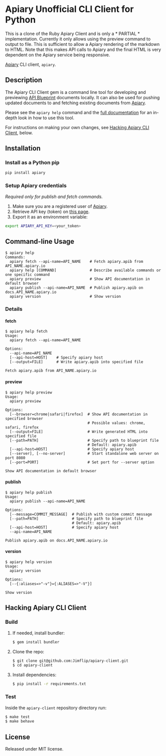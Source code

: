 Apiary Unofficial CLI Client for Python
=======================================

This is a clone of the Ruby Apiary Client and is only a * PARTIAL * implementation.
Currently it only allows using the preview command to output to file.
This is sufficient to allow a Apiary rendering of the markdown to HTML.
Note that this makes API calls to Apiary and the final HTML is very dependent on the Apiary service being responsive.

[Apiary](https://apiary.io) CLI client, `apiary`.


## Description

The Apiary CLI Client gem is a command line tool for developing and previewing
[API Blueprint](http://apiblueprint.org) documents locally. It can also be
used for pushing updated documents to and fetching existing documents from
[Apiary](http://apiary.io).


Please see the `apiary help` command and the [full documentation](http://client.apiary.io) for an in-depth look in how to use this tool.

For instructions on making your  own changes, see [Hacking Apiary CLI Client](#hacking-apiary-cli-client), below.

## Installation

### Install as a Python pip

``` sh
pip install apiary
```

### Setup Apiary credentials

*Required only for publish and fetch commands.*


1. Make sure you are a registered user of [Apiary](http://apiary.io).
2. Retrieve API key (token) on [this page](https://login.apiary.io/tokens).
3. Export it as an environment variable:

```sh
export APIARY_API_KEY=<your_token>
```
## Command-line Usage

```
$ apiary help
Commands:
  apiary fetch --api-name=API_NAME    # Fetch apiary.apib from API_NAME.apiary.io
  apiary help [COMMAND]               # Describe available commands or one specific command
  apiary preview                      # Show API documentation in default browser
  apiary publish --api-name=API_NAME  # Publish apiary.apib on docs.API_NAME.apiary.io
  apiary version                      # Show version

```

### Details

#### fetch

```
$ apiary help fetch
Usage:
  apiary fetch --api-name=API_NAME

Options:
  --api-name=API_NAME  
  [--api-host=HOST]    # Specify apiary host
  [--output=FILE]      # Write apiary.apib into specified file

Fetch apiary.apib from API_NAME.apiary.io
```

#### preview

```
$ apiary help preview
Usage:
  apiary preview

Options:
  [--browser=chrome|safari|firefox]  # Show API documentation in specified browser
                                     # Possible values: chrome, safari, firefox
  [--output=FILE]                    # Write generated HTML into specified file
  [--path=PATH]                      # Specify path to blueprint file
                                     # Default: apiary.apib
  [--api-host=HOST]                  # Specify apiary host
  [--server], [--no-server]          # Start standalone web server on port 8080
  [--port=PORT]                      # Set port for --server option

Show API documentation in default browser
```

#### publish

```
$ apiary help publish
Usage:
  apiary publish --api-name=API_NAME

Options:
  [--message=COMMIT_MESSAGE]  # Publish with custom commit message
  [--path=PATH]               # Specify path to blueprint file
                              # Default: apiary.apib
  [--api-host=HOST]           # Specify apiary host
  --api-name=API_NAME         

Publish apiary.apib on docs.API_NAME.apiary.io
```

#### version

```
$ apiary help version
Usage:
  apiary version

Options:
  [--{:aliases=>"-v"}={:ALIASES=>"-V"}]  

Show version
```

## Hacking Apiary CLI Client

### Build

1.  If needed, install bundler:

    ```sh
    $ gem install bundler
    ```

2.  Clone the repo:

    ```sh
    $ git clone git@github.com:Jimflip/apiary-client.git
    $ cd apiary-client
    ```

3.  Install dependencies:

    ```sh
    $ pip install -r requirements.txt
    ```

### Test

Inside the `apiary-client` repository directory run:

```sh
$ make test
$ make behave
```

## License

Released under MIT license.
